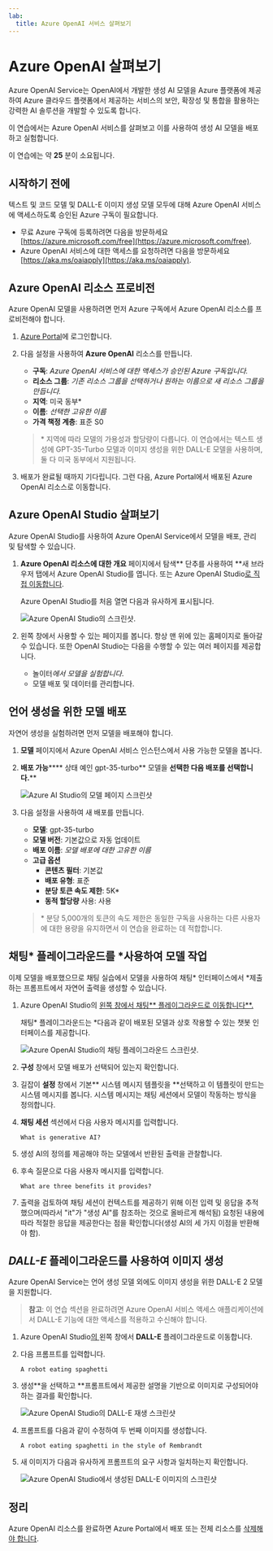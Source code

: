 ```yaml
---
lab:
  title: Azure OpenAI 서비스 살펴보기
---
```


# Azure OpenAI 살펴보기

Azure OpenAI Service는 OpenAI에서 개발한 생성 AI 모델을 Azure 플랫폼에 제공하여 Azure 클라우드 플랫폼에서 제공하는 서비스의 보안, 확장성 및 통합을 활용하는 강력한 AI 솔루션을 개발할 수 있도록 합니다.

이 연습에서는 Azure OpenAI 서비스를 살펴보고 이를 사용하여 생성 AI 모델을 배포하고 실험합니다.

이 연습에는 약 **25** 분이 소요됩니다.

## 시작하기 전에

텍스트 및 코드 모델 및 DALL-E 이미지 생성 모델 모두에 대해 Azure OpenAI 서비스에 액세스하도록 승인된 Azure 구독이 필요합니다.

- 무료 Azure 구독에 등록하려면 다음을 방문하세요 [https://azure.microsoft.com/free](https://azure.microsoft.com/free).
- Azure OpenAI 서비스에 대한 액세스를 요청하려면 다음을 방문하세요 [https://aka.ms/oaiapply](https://aka.ms/oaiapply).

## Azure OpenAI 리소스 프로비전

Azure OpenAI 모델을 사용하려면 먼저 Azure 구독에서 Azure OpenAI 리소스를 프로비전해야 합니다.

1. [Azure Portal](https://portal.azure.com)에 로그인합니다.
2. 다음 설정을 사용하여 **Azure OpenAI** 리소스를 만듭니다.
    - **구독**: *Azure OpenAI 서비스에 대한 액세스가 승인된 Azure 구독입니다.*
    - **리소스 그룹**: *기존 리소스 그룹을 선택하거나 원하는 이름으로 새 리소스 그룹을 만듭니다.*
    - **지역**: 미국 동부\*
    - **이름**: *선택한 고유한 이름*
    - **가격 책정 계층**: 표준 S0

    > \* 지역에 따라 모델의 가용성과 할당량이 다릅니다. 이 연습에서는 텍스트 생성에 GPT-35-Turbo 모델과 이미지 생성을 위한 DALL-E 모델을 사용하며, 둘 다 미국 동부에서 지원됩니다. 

3. 배포가 완료될 때까지 기다립니다. 그런 다음, Azure Portal에서 배포된 Azure OpenAI 리소스로 이동합니다.

## Azure OpenAI Studio 살펴보기

Azure OpenAI Studio를 사용하여 Azure OpenAI Service에서 모델을 배포, 관리 및 탐색할 수 있습니다.

1. **Azure OpenAI 리소스에 대한 개요** 페이지에서 탐색** 단추를 사용하여 **새 브라우저 탭에서 Azure OpenAI Studio를 엽니다. 또는 Azure OpenAI Studio[로 직접 이동합니다](https://oai.azure.com/).

    Azure OpenAI Studio를 처음 열면 다음과 유사하게 표시됩니다.

    ![Azure OpenAI Studio의 스크린샷.](./media/generative-ai/ai-studio.png)

1. 왼쪽 창에서 사용할 수 있는 페이지를 봅니다. 항상 맨 위에 있는 홈페이지로 돌아갈 수 있습니다. 또한 OpenAI Studio는 다음을 수행할 수 있는 여러 페이지를 제공합니다.
    - 놀이터*에서 모델을 실험합니다*.
    - 모델 배포 및 데이터를 관리합니다.

## 언어 생성을 위한 모델 배포

자연어 생성을 실험하려면 먼저 모델을 배포해야 합니다.

1. **모델** 페이지에서 Azure OpenAI 서비스 인스턴스에서 사용 가능한 모델을 봅니다.
1. **배포 가능****** 상태 예인 gpt-35-turbo** 모델을 **선택한 다음 배포를 선택합니다.****

    ![Azure AI Studio의 모델 페이지 스크린샷](./media/generative-ai/deploy-model.png)

1. 다음 설정을 사용하여 새 배포를 만듭니다.
    - **모델**: gpt-35-turbo
    - **모델 버전**: 기본값으로 자동 업데이트
    - **배포 이름**: *모델 배포에 대한 고유한 이름*
    - **고급 옵션**
        - **콘텐츠 필터**: 기본값
        - **배포 유형**: 표준
        - **분당 토큰 속도 제한**: 5K\*
        - **동적 할당량** 사용: 사용

    > \* 분당 5,000개의 토큰의 속도 제한은 동일한 구독을 사용하는 다른 사용자에 대한 용량을 유지하면서 이 연습을 완료하는 데 적합합니다.

## 채팅* 플레이그라운드를 *사용하여 모델 작업

이제 모델을 배포했으므로 채팅 실습에서 모델을 사용하여 채팅* 인터페이스에서 *제출하는 프롬프트에서 자연어 출력을 생성할 수 있습니다.

1. Azure OpenAI Studio의 [왼쪽 창에서 채팅** 플레이그라운드로 이동합니다**.](https://oai.azure.com/)

    채팅* 플레이그라운드는 *다음과 같이 배포된 모델과 상호 작용할 수 있는 챗봇 인터페이스를 제공합니다.

    ![Azure OpenAI Studio의 채팅 플레이그라운드 스크린샷.](./media/generative-ai/chat-playground.png)

1. **구성** 창에서 모델 배포가 선택되어 있는지 확인합니다.
1. 길잡이 **설정** 창에서 기본** 시스템 메시지 템플릿을 **선택하고 이 템플릿이 만드는 시스템 메시지를 봅니다. 시스템 메시지는 채팅 세션에서 모델이 작동하는 방식을 정의합니다.
1. **채팅 세션** 섹션에서 다음 사용자 메시지를 입력합니다.

    ```
   What is generative AI?
    ```

1. 생성 AI의 정의를 제공해야 하는 모델에서 반환된 출력을 관찰합니다.
1. 후속 질문으로 다음 사용자 메시지를 입력합니다.

    ```
   What are three benefits it provides?
    ```

1. 출력을 검토하여 채팅 세션이 컨텍스트를 제공하기 위해 이전 입력 및 응답을 추적했으며(따라서 "it"가 "생성 AI"를 참조하는 것으로 올바르게 해석됨) 요청된 내용에 따라 적절한 응답을 제공한다는 점을 확인합니다(생성 AI의 세 가지 이점을 반환해야 함).

## *DALL-E* 플레이그라운드를 사용하여 이미지 생성

Azure OpenAI Service는 언어 생성 모델 외에도 이미지 생성을 위한 DALL-E 2 모델을 지원합니다.

> **참고**: 이 연습 섹션을 완료하려면 Azure OpenAI 서비스 액세스 애플리케이션에서 DALL-E 기능에 대한 액세스를 적용하고 수신해야 합니다.

1. Azure OpenAI Studio[의 ](https://oai.azure.com/)왼쪽 창에서 **DALL-E** 플레이그라운드로 이동합니다.
1. 다음 프롬프트를 입력합니다.

    ```
    A robot eating spaghetti
    ```

1. 생성**을 선택하고 **프롬프트에서 제공한 설명을 기반으로 이미지로 구성되어야 하는 결과를 확인합니다.

    ![Azure OpenAI Studio의 DALL-E 재생 스크린샷](./media/generative-ai/dall-e-playground.png)

1. 프롬프트를 다음과 같이 수정하여 두 번째 이미지를 생성합니다.

    ```
    A robot eating spaghetti in the style of Rembrandt
    ```
1. 새 이미지가 다음과 유사하게 프롬프트의 요구 사항과 일치하는지 확인합니다.

    ![Azure OpenAI Studio에서 생성된 DALL-E 이미지의 스크린샷](./media/generative-ai/dall-e-results.png)

## 정리

Azure OpenAI 리소스를 완료하면 Azure Portal에서 배포 또는 전체 리소스를 [삭제해야 합니다](https://portal.azure.com/?azure-portal=true).
